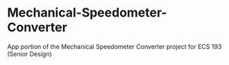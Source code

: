 # Mechanical-Speedometer-Converter
App portion of the Mechanical Speedometer Converter project for ECS 193 (Senior Design)
